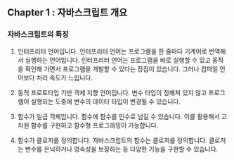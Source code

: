 ## Chapter 1 : 자바스크립트 개요


### 자바스크립트의 특징

1. 인터프리터 언어입니다. 인터프리터 언어는 프로그램을 한 줄마다 기계어로 번역해서 실행하는 언어입니다. 인터프리터 언어는 프로그램을 바로 실행할 수 있고 동작을 확인해 가면서 프로그램을 개발할 수 있다는 장점이 있습니다. 그러나 컴파일 언어보다 처리 속도가 느립니다.

2. 동적 프로토타입 기반 객체 지향 언어입니다. 변수 타입이 정해져 있지 않고 프로그램이 실행되는 도중에 변수의 데이터 타입이 변경될 수 있습니다.

3. 함수가 일급 객체입니다. 함수에 함수를 인수로 넘길 수 있습니다. 이를 활용해서 고차원 함수를 구현하고 함수형 프로그래밍이 가능합니다.

4. 함수가 클로저를 정의합니다. 자바스크립트의 함수는 클로저를 정의합니다. 클로저는 변수를 은닉하거나 영속성을 보장하는 등 다양한 기능을 구현할 수 있습니다. 